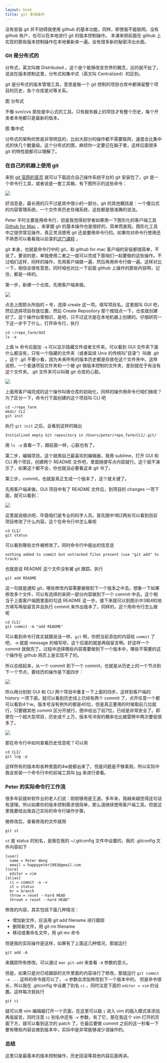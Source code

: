 ```yaml
---
layout: book
title: git 本地操作
---
```


没有安装 git 并不妨碍我使用 github 的基本功能，同样，即使我不能联网，没有 github 账户，也可以在本地进行 git 的版本控制操作。
本课来把前面在 github 上实现的那些版本控制操作在本地重新来一遍。会有很多新的秘密浮出水面。

### Git 是分布式的

分布式，英文叫做 Distributed 。这个是个能够改变世界的概念，远的就不扯了，说说在版本控制这里，分布式和集中式（英文叫 Centralized）的区别。

git 是分布式的版本管理工具，意思是每一个 git 控制的项目仓库中都保留整个项目的历史，各个仓库是对等关系。

图 分布式

不像 svn/cvs 那些是中心式的工具。只有服务器上的项目才有整个历史，每个开发者本地都只是最新的版本。

图 集中式

分布式的架构优势是非常明显的，比如大部分的操作都不需要联网，速度会比集中式的快几个数量级。这个分布式的图，麻烦你一定要记在脑子里，这样后面很多 git 的特性就都可以理解了。

### 在自己的机器上使用 git

来到 [git 官网的首页](http://git-scm.com/) 就可以下载适合自己操作系统平台的 git 安装包了。git 是一个命令行工具，或者说是一套工具箱，有下图所示的这些命令：

![](images/local_git/git_commands.png)

好消息是，最长用的只不过是其中很小的一部分。git 的其他概括是：一个傻瓜式的内容管理系统，一个文件夹历史存储系统，这些都是很准确的说法。

Peter 平时主要是用命令行，但是我觉得初学者如果用一下图形化的客户端工具 [Github for Mac](https://mac.github.com/index.html) ，来掌握 git 的基本操作也是很好的，简单而直观。图形化工具中之提供常见操作，真正灵活使用 git 还是要用命令行的。如果你对命令行使用还不熟悉可以看看我以前录的[这门课程](http://happypeter.github.io/LGCB/) 。


git 本身，也就是命令行中的 git，和 github for mac 客户端的安装都很简单，不说了。要说的是，单独使用二者之一就可以完成下面咱们一起要做的这些操作。不过咱们这样，同样的操作，先用客户端做一遍，然后再用命令行做一遍。这样对比一下，相信会很有意思。同时咱也对比一下前面 github 上操作的那些内容啊，记住，都是一样的。

第一步，新建一个仓库。先用客户端来做。

![](images/local_git/mac_create.png)

点击上图箭头所指的 `+` 号，选择 create 这一项。填写项目名，这里就叫 GUI 吧，然后选择项目存放位置，然后 Create Repository 那个按钮点一下，仓库就创建好了。这个操作似曾相识，是吧，只不过这次是在本地机器上创建的。仔细研究一下这一步干了什么，打开命令行，执行

    cd ~/repo_farm/GUI
    ls -a

上面 ls 命令后面加 `-a` 可以显示隐藏文件或者文件夹。可以看到 GUI 文件夹下面什么都没有，只有一个隐藏的文件夹（或者延续 Unix 的传统叫”目录“）叫做 .git 。这个 .git 不要小看，因为未来所有的版本历史都是存放在这个文件夹中。这样说把，一个普通项目文件夹和一个被 git 做版本控制的文件夹，差别就在于有没有这个文件夹。.git 文件夹可以叫做 git 仓库的心脏。

![](images/local_git/heart_git.png)


上面用客户端完成的这个操作叫做仓库的初始化，同样的操作用命令行咱们做呢？为了区分一下，命令行下面创建的这个项目叫 CLI 吧

    cd ~/repo_farm
    mkdir CLI
    git init

执行 `git init` 之后，会看到这样的输出

    Initialized empty Git repository in /Users/peter/repo_farm/CLI/.git/

用 `ls -a` 查看一下，跟前面一样，心脏也有了。

第二步，编辑项目。这个就用自己最喜欢的编辑器，我用 sublime，打开 GUI 和 CLI 两个项目，创建两个 README 文件吧，里面随便写点内容就行。这个就不演示了，如果这个都不会，你也就没必要看这本 git 书了。

第三步，commit。也就是真正生成一个版本了，这个就关键了。

先用客户端来做。GUI 项目中有了 README 文件后，到项目的 changes 一项下面，就可以看到：

![](images/local_git/mac_change.png)


这里就说细点吧，毕竟咱们是专业的码字人员。首先图中1和2两处可以看到目前项目修改了什么内容。这个在命令行中怎么看呢
    
    cd CLI/
    git status

可以看到哪些文件被修改了。同时命令行中报出的信息说

    nothing added to commit but untracked files present (use "git add" to track)

也就是说 README 这个文件没有被 git 跟踪。执行

    git add README

这一句就是通知 git，哪些修改内容需要被做到下一个版本之中去。想象一下如果修改多个文件，可以有选择的来把一部分内容做到下一个 commit 中去。这个相当于上面客户端图里面的勾选 README 这一步。接下来就可以到图示中3和4的地方填写再版留言并且执行 commit 来作出版本了。同样的，这个用命令行怎么做呢

    cd CLI/
    git commit -m "add README"

可以看到命令行其实就跟说话一样，`git` 啊，你把当前添加的内容给 `commit` 了吧，`-m` 就是 message 的缩写呗，这个后面的就是再版留言啊。好这样一个 commit 就做完了。过程中选择哪些内容需要做到下一个版本中，哪些不需要的这个操作在 github 网页上是实现不了的。

所以总结起来，从一个 commit 到下一个 commit，也就是从历史上的一个节点到下一个节点，要经历的操作是下面四步：

![](images/local_git/c2c.png)

所以再分别到 GUI 和 CLI 两个项目中重复一下上面的四步。这样到客户端的 history 一项下面，就可以看到历史线上已经有两个 commit 了，点开任意一个都可以看到4个w。版本号没有例外的都是40位，但是真正要用的时候取前几位就行，只要跟其他 commit 区分开就行，图中给出了前7位，已经是非常安全了。即使在一个超大型项目，历史成千上万，版本号冲突的概率也比被雷劈中两次要低很多了。

![](images/local_git/local_4w.png)

那在命令行中如何查看历史信息呢？可以用

    cd CLI/
    git log -p

这样所有的版本和各种里面的4w就都出来了。但是问题是不够美观，所以实际中我会安装一个命令行中的前端工具叫 [tig](https://github.com/jonas/tig) 来进行查看。

### Peter 的实际命令行工作流

很多年前就听软件业的老人们说：刚刚够用是王道。多年来，我越来越觉得这句话有道理。所以如果你的版本控制需求很简单，那么请继续使用客户端工具。但是这里我要给出我自己实际的命令行操作步骤。

做修改后，查看修改的文件就用

    git st

`st` 是 status 的别名，是我在我的 ~/.gitconfig 文件中设置的，我的 .gitconfig 文件内容如下

```gitconfig
[user]
  name = Peter Wang
  email = happypeter1983@gmail.com
[core]
  editor = vim
[alias]
  ci = commit -a -v
  st = status
  br = branch
  throw = reset --hard HEAD
  throwh = reset --hard HEAD^
```

修改的内容，其实包括下面几种情况：
- 增加新文件，应该用 git add filename 进行跟踪
- 删除新文件，用 git rm filename
- 移动或重命名文件，用 git mv 命令

但是我的实际操作是这样，如果有了上面这几种情况，那就运行

    git add -A

来跟踪所有修改。可以通过 `man git-add` 来查看 `-A` 参数的意义。

但是，如果只是对已经跟踪的文件里面的内容进行了修改，那就运行 `git commit -a ...` 这样的命令就可以了，`-a` 参数会添加修改到下一个版本中的。
但是命令很长，所以我在 .gitconfig 中设置了别名 `ci` ，同时注意下面的 `editor = vim` 的设置。这样每次我执行

    git ci

就可以用 vim 编辑器打开一个页面，在这里可以敲 `i` 进入 vim 的插入模式来添加再版留言。同时注意 `ci` 别名中还有 `-v` 参数，有了它，那在我这个 vim 打开的页面下方，就可以看到这次的 patch 了。在最后要做 commit 之前的这一秒看一下要有哪些内容会做到版本中，实际中是非常能够减少误操作的。

### 总结

这里只是最基本的版本控制操作，历史回滚等其他内容后面再讲。